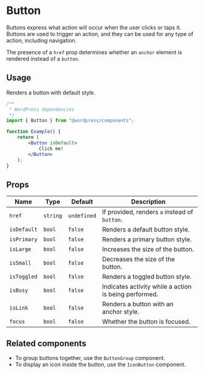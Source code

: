# Button

Buttons express what action will occur when the user clicks or taps it. Buttons are used to trigger an action, and they can be used for any type of action, including navigation.

The presence of a `href` prop determines whether an `anchor` element is rendered instead of a `button`.

## Usage

Renders a button with default style.

```jsx
/**
 * WordPress dependencies
 */
import { Button } from "@wordpress/components";

function Example() {
	return (
		<Button isDefault>
			Click me!
		</Button>
	);
}
```

## Props

Name | Type | Default | Description
--- | --- | --- | ---
`href` | `string` | `undefined` | If provided, renders `a` instead of `button`.
`isDefault` | `bool` | `false` | Renders a default button style.
`isPrimary` | `bool` | `false` | Renders a primary button style.
`isLarge` | `bool` | `false` | Increases the size of the button.
`isSmall` | `bool` | `false` | Decreases the size of the button.
`isToggled` | `bool` | `false` | Renders a toggled button style.
`isBusy` | `bool` | `false` | Indicates activity while a action is being performed.
`isLink` | `bool` | `false` | Renders a button with an anchor style.
`focus` | `bool` | `false` | Whether the button is focused.

## Related components

* To group buttons together, use the `ButtonGroup` component.
* To display an icon inside the button, use the `IconButton` component.
